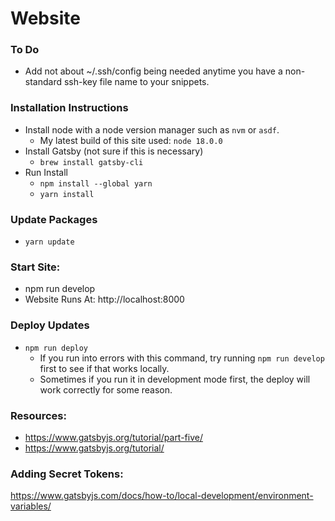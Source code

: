 # Website

### To Do

- Add not about ~/.ssh/config being needed anytime you have a non-standard ssh-key file name to your snippets.

### Installation Instructions

- Install node with a node version manager such as `nvm` or `asdf`.
  - My latest build of this site used: `node 18.0.0`
- Install Gatsby (not sure if this is necessary)
  - `brew install gatsby-cli`
- Run Install
  - `npm install --global yarn`
  - `yarn install`

### Update Packages

- `yarn update`

### Start Site:

- npm run develop
- Website Runs At: http://localhost:8000

### Deploy Updates

- `npm run deploy`
  - If you run into errors with this command, try running `npm run develop` first to see if that works locally.
  - Sometimes if you run it in development mode first, the deploy will work correctly for some reason.

### Resources:

- https://www.gatsbyjs.org/tutorial/part-five/
- https://www.gatsbyjs.org/tutorial/

### Adding Secret Tokens:

https://www.gatsbyjs.com/docs/how-to/local-development/environment-variables/
